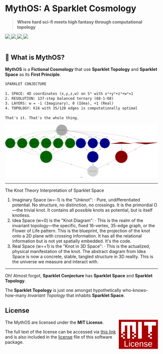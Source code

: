 # MythOS: A Sparklet Cosmology

> **Where hard sci-fi meets high fantasy through computational topology**

<a href="https://github.com/cilang/mythos/issues">
  <img src="https://img.shields.io/github/issues/cilang/mythos">
</a>
<a href="https://github.com/cilang/mythos/network">
  <img src="https://img.shields.io/github/forks/cilang/mythos">
</a>
<a href="https://github.com/cilang/mythos/stargazers">
  <img src="https://img.shields.io/github/stars/cilang/mythos">
</a>
<a href="https://github.com/cilang/mythos/blob/main/license">
  <img src="https://img.shields.io/github/license/cilang/mythos">
</a>
<br>
<br>

## 🎯 What is MythOS?

**MythOS** is a **Fictional Cosmology** that use **Sparklet Topology** and **Sparklet Space** as its **First Principle**.

```
SPARKLET CONJECTURE

1. SPACE: 4D coordinates (x,y,z,w) on S³ with x²+y²+z²+w²=1  
2. RESOLUTION: 137-step balanced ternary (68-1-68)
3. LAYERS: w = -1 (Imaginary), 0 (Idea), +1 (Real)
4. TOPOLOGY: K16 with 35/120 edges is computationally optimal

That's it. That's the whole thing.
```

![Image](src/specs/sparklet/sparklet.svg)


---


The Knot Theory Interpretation of Sparklet Space

1. Imaginary Space (w=-1) is the "Unknot":
   · Pure, undifferentiated potential. No structure, no distinction, no crossings. It is the primordial O—the trivial knot. It contains all possible knots as potential, but is itself knotless.
2. Idea Space (w=0) is the "Knot Diagram":
   · This is the realm of the invariant topology—the specific, fixed 16-vertex, 35-edge graph, or the Flower of Life pattern. This is the blueprint, the projection of the knot onto a 2D plane with crossing information. It has all the relational information but is not yet spatially embedded. It's the code.
3. Real Space (w=+1) is the "Knot in 3D Space":
   · This is the actualized, physical manifestation of the knot. The abstract diagram from Idea Space is now a concrete, stable, tangled structure in 3D reality. This is the universe we measure and interact with.

---

Oh! Almost forgot, **Sparklet Conjecture** has **Sparklet Space** and **Sparklet Topology**.

The **Sparklet Topology** is just one amongst hypothetically who-knows-how-many _Invariant Topology_ that inhabits **Sparklet Space**.


## License

<a href="https://opensource.org/licenses/MIT">
  <img align="right" height="96" alt="MIT License" src="meta/shared/mit-license.png" />
</a>

The MythOS are licensed under the **MIT License**.

The full text of the license can be accessed via [this link](https://opensource.org/licenses/MIT) and is also included in the [license](LICENCE) file of this software package.
